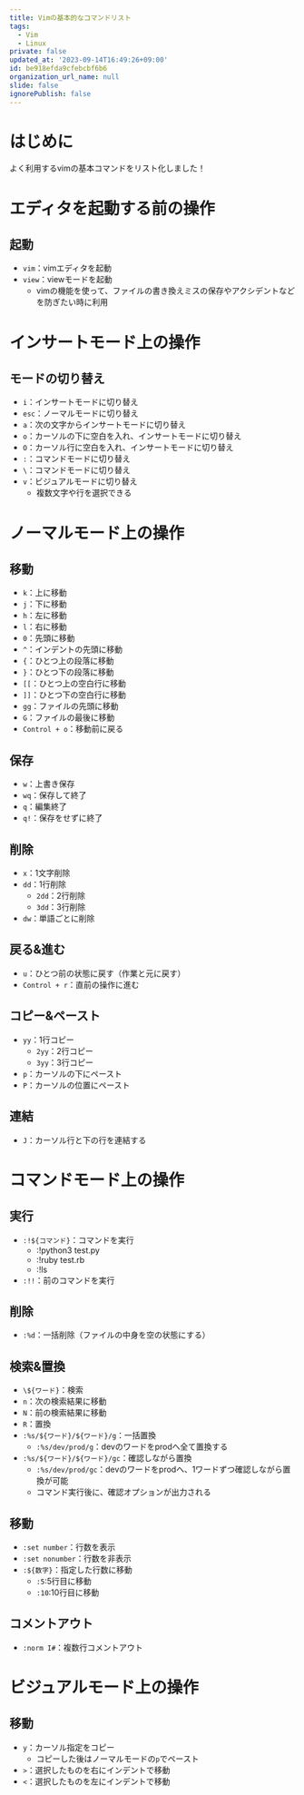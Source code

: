 ```yaml
---
title: Vimの基本的なコマンドリスト
tags:
  - Vim
  - Linux
private: false
updated_at: '2023-09-14T16:49:26+09:00'
id: be918efda9cfebcbf6b6
organization_url_name: null
slide: false
ignorePublish: false
---
```

# はじめに
よく利用するvimの基本コマンドをリスト化しました！

# エディタを起動する前の操作
## 起動
* `vim`：vimエディタを起動
* `view`：viewモードを起動
  * vimの機能を使って、ファイルの書き換えミスの保存やアクシデントなどを防ぎたい時に利用

# インサートモード上の操作
## モードの切り替え
* `i`：インサートモードに切り替え
* `esc`：ノーマルモードに切り替え
* `a`：次の文字からインサートモードに切り替え
* `o`：カーソルの下に空白を入れ、インサートモードに切り替え
* `O`：カーソル行に空白を入れ、インサートモードに切り替え
* `:`：コマンドモードに切り替え
* `\`：コマンドモードに切り替え
* `v`：ビジュアルモードに切り替え
  * 複数文字や行を選択できる

# ノーマルモード上の操作
## 移動
* `k`：上に移動
* `j`：下に移動
* `h`：左に移動
* `l`：右に移動
* `0`：先頭に移動
* `^`：インデントの先頭に移動
* `{`：ひとつ上の段落に移動
* `}`：ひとつ下の段落に移動
* `[[`：ひとつ上の空白行に移動
* `]]`：ひとつ下の空白行に移動
* `gg`：ファイルの先頭に移動
* `G`：ファイルの最後に移動
* `Control + o`：移動前に戻る

## 保存
* `w`：上書き保存
* `wq`：保存して終了
* `q`：編集終了
* `q!`：保存をせずに終了

## 削除
* `x`：1文字削除
* `dd`：1行削除
  * `2dd`：2行削除
  * `3dd`：3行削除
* `dw`：単語ごとに削除

## 戻る&進む
* `u`：ひとつ前の状態に戻す（作業と元に戻す）
* `Control + r`：直前の操作に進む

## コピー&ペースト
* `yy`：1行コピー
  * `2yy`：2行コピー
  * `3yy`：3行コピー
* `p`：カーソルの下にペースト
* `P`：カーソルの位置にペースト

## 連結
* `J`：カーソル行と下の行を連結する

# コマンドモード上の操作
## 実行
* `:!${コマンド}`：コマンドを実行
  * :!python3 test.py
  * :!ruby test.rb
  * :!ls
* `:!!`：前のコマンドを実行

## 削除
* `:%d`：一括削除（ファイルの中身を空の状態にする）

## 検索&置換
* `\${ワード}`：検索
* `n`：次の検索結果に移動
* `N`：前の検索結果に移動
* `R`：置換
* `:%s/${ワード}/${ワード}/g`：一括置換
  * `:%s/dev/prod/g`：devのワードをprodへ全て置換する
* `:%s/${ワード}/${ワード}/gc`：確認しながら置換
  * `:%s/dev/prod/gc`：devのワードをprodへ、1ワードずつ確認しながら置換が可能
  * コマンド実行後に、確認オプションが出力される

## 移動
* `:set number`：行数を表示
* `:set nonumber`：行数を非表示
* `:${数字}`：指定した行数に移動
  * `:5`:5行目に移動
  * `:10`:10行目に移動

## コメントアウト
* `:norm I#`：複数行コメントアウト

# ビジュアルモード上の操作

## 移動
* `y`：カーソル指定をコピー
  * コピーした後はノーマルモードの`p`でペースト
* `>`：選択したものを右にインデントで移動
* `<`：選択したものを左にインデントで移動

